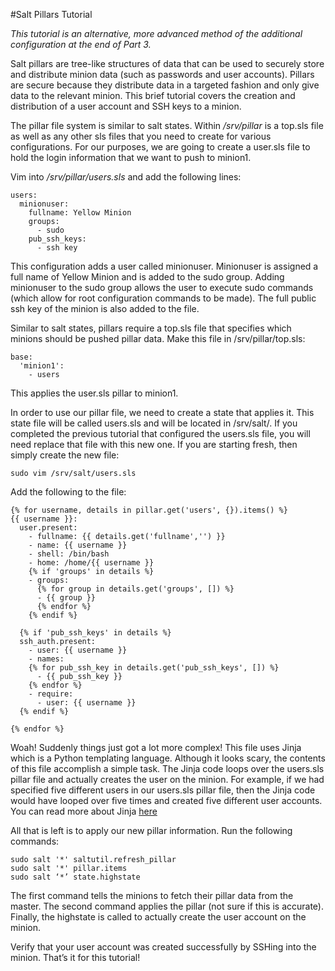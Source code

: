 #Salt Pillars Tutorial

*This tutorial is an alternative, more advanced method of the additional configuration at the end of Part 3.*

Salt pillars are tree-like structures of data that can be used to securely store and distribute minion data (such as passwords and user accounts). Pillars are secure because they distribute data in a targeted fashion and only give data to the relevant minion. This brief tutorial covers the creation and distribution of a user account and SSH keys to a minion.

The pillar file system is similar to salt states. Within */srv/pillar* is a top.sls file as well as any other sls files that you need to create for various configurations. For our purposes, we are going to create a user.sls file to hold the login information that we want to push to minion1.

Vim into */srv/pillar/users.sls* and add the following lines:
```
users:
  minionuser:
    fullname: Yellow Minion
    groups:
      - sudo
    pub_ssh_keys:
      - ssh key
```
This configuration adds a user called minionuser. Minionuser is assigned a full name of Yellow Minion and is added to the sudo group. Adding minionuser to the sudo group allows the user to execute sudo commands (which allow for root configuration commands to be made). The full public ssh key of the minion is also added to the file.

Similar to salt states, pillars require a top.sls file that specifies which minions should be pushed pillar data. Make this file in /srv/pillar/top.sls:
```
base:
  'minion1':
    - users
```
This applies the user.sls pillar to minion1.

In order to use our pillar file, we need to create a state that applies it. This state file will be called users.sls and will be located in /srv/salt/. If you completed the previous tutorial that configured the users.sls file, you will need replace that file with this new one. If you are starting fresh, then simply create the new file:

`sudo vim /srv/salt/users.sls`

Add the following to the file:
```
{% for username, details in pillar.get('users', {}).items() %}
{{ username }}:
  user.present:
    - fullname: {{ details.get('fullname','') }}
    - name: {{ username }}
    - shell: /bin/bash
    - home: /home/{{ username }}
    {% if 'groups' in details %}
    - groups:
      {% for group in details.get('groups', []) %}
      - {{ group }}
      {% endfor %}
    {% endif %}

  {% if 'pub_ssh_keys' in details %}
  ssh_auth.present:
    - user: {{ username }}
    - names:
    {% for pub_ssh_key in details.get('pub_ssh_keys', []) %}
      - {{ pub_ssh_key }}
    {% endfor %}
    - require:
      - user: {{ username }}
  {% endif %}

{% endfor %}
```
Woah! Suddenly things just got a lot more complex! This file uses Jinja which is a Python templating language. Although it looks scary, the contents of this file accomplish a simple task. The Jinja code loops over the users.sls pillar file and actually creates the user on the minion. For example, if we had specified five different users in our users.sls pillar file, then the Jinja code would have looped over five times and created five different user accounts.
You can read more about Jinja [here](http://jinja.pocoo.org/)

All that is left is to apply our new pillar information. Run the following commands:
```
sudo salt '*' saltutil.refresh_pillar
sudo salt '*' pillar.items
sudo salt ‘*’ state.highstate
```
The first command tells the minions to fetch their pillar data from the master. The second command applies the pillar (not sure if this is accurate). Finally, the highstate is called to actually create the user account on the minion.

Verify that your user account was created successfully by SSHing into the minion. That’s it for this tutorial!
